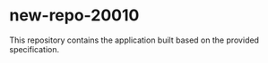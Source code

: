# new-repo-20010

This repository contains the application built based on the provided specification.